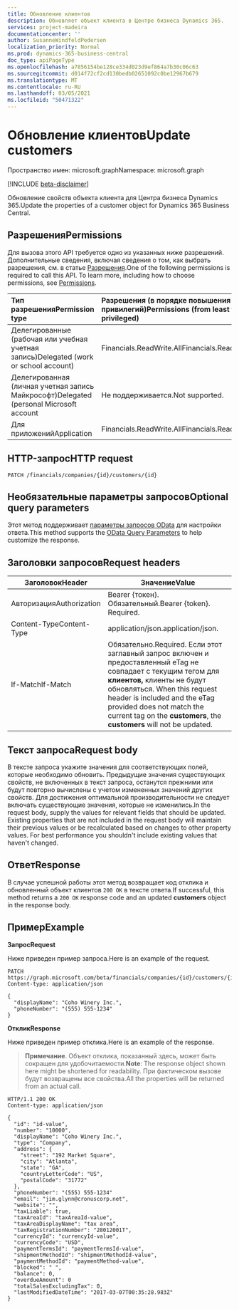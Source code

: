```yaml
---
title: Обновление клиентов
description: Обновляет объект клиента в Центре бизнеса Dynamics 365.
services: project-madeira
documentationcenter: ''
author: SusanneWindfeldPedersen
localization_priority: Normal
ms.prod: dynamics-365-business-central
doc_type: apiPageType
ms.openlocfilehash: a7856154be128ce334d023d9ef864a7b30c06c63
ms.sourcegitcommit: d014f72cf2cd130bedb02651092c0be12967b679
ms.translationtype: MT
ms.contentlocale: ru-RU
ms.lasthandoff: 03/05/2021
ms.locfileid: "50471322"
---
```

# <a name="update-customers"></a><span data-ttu-id="dba30-103">Обновление клиентов</span><span class="sxs-lookup"><span data-stu-id="dba30-103">Update customers</span></span>

<span data-ttu-id="dba30-104">Пространство имен: microsoft.graph</span><span class="sxs-lookup"><span data-stu-id="dba30-104">Namespace: microsoft.graph</span></span>

[!INCLUDE [beta-disclaimer](../../includes/beta-disclaimer.md)]

<span data-ttu-id="dba30-105">Обновление свойств объекта клиента для Центра бизнеса Dynamics 365.</span><span class="sxs-lookup"><span data-stu-id="dba30-105">Update the properties of a customer object for Dynamics 365 Business Central.</span></span>

## <a name="permissions"></a><span data-ttu-id="dba30-106">Разрешения</span><span class="sxs-lookup"><span data-stu-id="dba30-106">Permissions</span></span>
<span data-ttu-id="dba30-p101">Для вызова этого API требуется одно из указанных ниже разрешений. Дополнительные сведения, включая сведения о том, как выбрать разрешения, см. в статье [Разрешения](/graph/permissions-reference).</span><span class="sxs-lookup"><span data-stu-id="dba30-p101">One of the following permissions is required to call this API. To learn more, including how to choose permissions, see [Permissions](/graph/permissions-reference).</span></span>

|<span data-ttu-id="dba30-109">Тип разрешения</span><span class="sxs-lookup"><span data-stu-id="dba30-109">Permission type</span></span> |<span data-ttu-id="dba30-110">Разрешения (в порядке повышения привилегий)</span><span class="sxs-lookup"><span data-stu-id="dba30-110">Permissions (from least to most privileged)</span></span>|
|:---------------|:------------------------------------------|
|<span data-ttu-id="dba30-111">Делегированные (рабочая или учебная учетная запись)</span><span class="sxs-lookup"><span data-stu-id="dba30-111">Delegated (work or school account)</span></span>|<span data-ttu-id="dba30-112">Financials.ReadWrite.All</span><span class="sxs-lookup"><span data-stu-id="dba30-112">Financials.ReadWrite.All</span></span> |
|<span data-ttu-id="dba30-113">Делегированная (личная учетная запись Майкрософт)</span><span class="sxs-lookup"><span data-stu-id="dba30-113">Delegated (personal Microsoft account</span></span>|<span data-ttu-id="dba30-114">Не поддерживается.</span><span class="sxs-lookup"><span data-stu-id="dba30-114">Not supported.</span></span>|
|<span data-ttu-id="dba30-115">Для приложений</span><span class="sxs-lookup"><span data-stu-id="dba30-115">Application</span></span>|<span data-ttu-id="dba30-116">Financials.ReadWrite.All</span><span class="sxs-lookup"><span data-stu-id="dba30-116">Financials.ReadWrite.All</span></span>|
## <a name="http-request"></a><span data-ttu-id="dba30-117">HTTP-запрос</span><span class="sxs-lookup"><span data-stu-id="dba30-117">HTTP request</span></span>

```
PATCH /financials/companies/{id}/customers/{id}
```

## <a name="optional-query-parameters"></a><span data-ttu-id="dba30-118">Необязательные параметры запросов</span><span class="sxs-lookup"><span data-stu-id="dba30-118">Optional query parameters</span></span>
<span data-ttu-id="dba30-119">Этот метод поддерживает [параметры запросов OData](/graph/query-parameters) для настройки ответа.</span><span class="sxs-lookup"><span data-stu-id="dba30-119">This method supports the [OData Query Parameters](/graph/query-parameters) to help customize the response.</span></span>

## <a name="request-headers"></a><span data-ttu-id="dba30-120">Заголовки запросов</span><span class="sxs-lookup"><span data-stu-id="dba30-120">Request headers</span></span>
|<span data-ttu-id="dba30-121">Заголовок</span><span class="sxs-lookup"><span data-stu-id="dba30-121">Header</span></span>         |<span data-ttu-id="dba30-122">Значение</span><span class="sxs-lookup"><span data-stu-id="dba30-122">Value</span></span>                     |
|---------------|--------------------------|
|<span data-ttu-id="dba30-123">Авторизация</span><span class="sxs-lookup"><span data-stu-id="dba30-123">Authorization</span></span>  |<span data-ttu-id="dba30-p102">Bearer {токен}. Обязательный.</span><span class="sxs-lookup"><span data-stu-id="dba30-p102">Bearer {token}. Required.</span></span> |
|<span data-ttu-id="dba30-126">Content-Type</span><span class="sxs-lookup"><span data-stu-id="dba30-126">Content-Type</span></span>   |<span data-ttu-id="dba30-127">application/json.</span><span class="sxs-lookup"><span data-stu-id="dba30-127">application/json.</span></span>         |
|<span data-ttu-id="dba30-128">If-Match</span><span class="sxs-lookup"><span data-stu-id="dba30-128">If-Match</span></span>       |<span data-ttu-id="dba30-129">Обязательно.</span><span class="sxs-lookup"><span data-stu-id="dba30-129">Required.</span></span> <span data-ttu-id="dba30-130">Если этот заглавный запрос включен и предоставленный eTag не совпадает с текущим тегом для **клиентов,** клиенты не будут обновляться. </span><span class="sxs-lookup"><span data-stu-id="dba30-130">When this request header is included and the eTag provided does not match the current tag on the **customers**, the **customers** will not be updated.</span></span> |

## <a name="request-body"></a><span data-ttu-id="dba30-131">Текст запроса</span><span class="sxs-lookup"><span data-stu-id="dba30-131">Request body</span></span>
<span data-ttu-id="dba30-p104">В тексте запроса укажите значения для соответствующих полей, которые необходимо обновить. Предыдущие значения существующих свойств, не включенных в текст запроса, останутся прежними или будут повторно вычислены с учетом измененных значений других свойств. Для достижения оптимальной производительности не следует включать существующие значения, которые не изменились.</span><span class="sxs-lookup"><span data-stu-id="dba30-p104">In the request body, supply the values for relevant fields that should be updated. Existing properties that are not included in the request body will maintain their previous values or be recalculated based on changes to other property values. For best performance you shouldn't include existing values that haven't changed.</span></span>

## <a name="response"></a><span data-ttu-id="dba30-135">Ответ</span><span class="sxs-lookup"><span data-stu-id="dba30-135">Response</span></span>
<span data-ttu-id="dba30-136">В случае успешной работы этот метод возвращает код отклика и обновленный объект клиентов `200 OK` в тексте  ответа.</span><span class="sxs-lookup"><span data-stu-id="dba30-136">If successful, this method returns a `200 OK` response code and an updated **customers** object in the response body.</span></span>

## <a name="example"></a><span data-ttu-id="dba30-137">Пример</span><span class="sxs-lookup"><span data-stu-id="dba30-137">Example</span></span>

<span data-ttu-id="dba30-138">**Запрос**</span><span class="sxs-lookup"><span data-stu-id="dba30-138">**Request**</span></span>

<span data-ttu-id="dba30-139">Ниже приведен пример запроса.</span><span class="sxs-lookup"><span data-stu-id="dba30-139">Here is an example of the request.</span></span>

```http
PATCH https://graph.microsoft.com/beta/financials/companies/{id}/customers/{id}
Content-type: application/json

{
  "displayName": "Coho Winery Inc.",
  "phoneNumber": "(555) 555-1234"
}
```

<span data-ttu-id="dba30-140">**Отклик**</span><span class="sxs-lookup"><span data-stu-id="dba30-140">**Response**</span></span>

<span data-ttu-id="dba30-141">Ниже приведен пример отклика.</span><span class="sxs-lookup"><span data-stu-id="dba30-141">Here is an example of the response.</span></span> 

> <span data-ttu-id="dba30-142">**Примечание**. Объект отклика, показанный здесь, может быть сокращен для удобочитаемости.</span><span class="sxs-lookup"><span data-stu-id="dba30-142">**Note**: The response object shown here might be shortened for readability.</span></span> <span data-ttu-id="dba30-143">При фактическом вызове будут возвращены все свойства.</span><span class="sxs-lookup"><span data-stu-id="dba30-143">All the properties will be returned from an actual call.</span></span>

```http
HTTP/1.1 200 OK
Content-type: application/json

{
  "id": "id-value",
  "number": "10000",
  "displayName": "Coho Winery Inc.",
  "type": "Company",
  "address": {
    "street": "192 Market Square",
    "city": "Atlanta",
    "state": "GA",
    "countryLetterCode": "US",
    "postalCode": "31772"
  },
  "phoneNumber": "(555) 555-1234"
  "email": "jim.glynn@cronuscorp.net",
  "website": "",
  "taxLiable": true,
  "taxAreaId": "taxAreaId-value",
  "taxAreaDisplayName": "tax area",
  "taxRegistrationNumber": "28012001T",
  "currencyId": "currencyId-value",
  "currencyCode": "USD",
  "paymentTermsId": "paymentTermsId-value",
  "shipmentMethodId": "shipmentMethodId-value",
  "paymentMethodId": "paymentMethod-value",
  "blocked": " ",
  "balance": 0,
  "overdueAmount": 0
  "totalSalesExcludingTax": 0,
  "lastModifiedDateTime": "2017-03-07T00:35:28.983Z"
}
```




